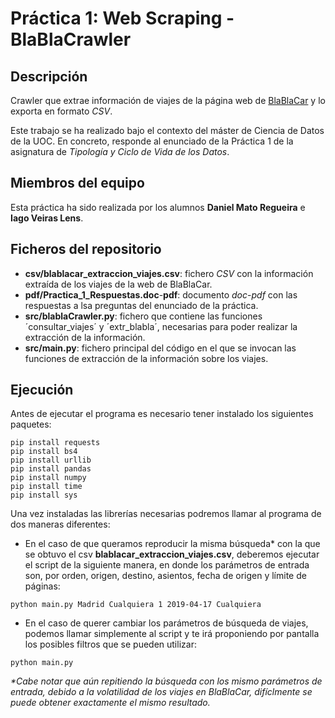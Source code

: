 # Práctica 1: Web Scraping - BlaBlaCrawler

## Descripción
Crawler que extrae información de viajes de la página web de [BlaBlaCar](https://blablacar.es) y lo exporta en formato _CSV_. 

Este trabajo se ha realizado bajo el contexto del máster de Ciencia de Datos de la UOC. En concreto, responde al enunciado de la Práctica 1 de la asignatura de _Tipología y Ciclo de Vida de los Datos_.

## Miembros del equipo
Esta práctica ha sido realizada por los alumnos **Daniel Mato Regueira** e **Iago Veiras Lens**.

## Ficheros del repositorio

- **csv/blablacar_extraccion_viajes.csv**: fichero _CSV_ con la información extraída de los viajes de la web de BlaBlaCar.
- **pdf/Practica_1_Respuestas.doc**-**pdf**: documento _doc_-_pdf_ con las respuestas a lsa preguntas del enunciado de la práctica.
- **src/blablaCrawler.py**: fichero que contiene las funciones ´consultar_viajes´ y ´extr_blabla´, necesarias para poder realizar la extracción de la información.
- **src/main.py**: fichero principal del código en el que se invocan las funciones de extracción de la información sobre los viajes.

## Ejecución
Antes de ejecutar el programa es necesario tener instalado los siguientes paquetes:

```rubi
pip install requests
pip install bs4
pip install urllib
pip install pandas
pip install numpy
pip install time
pip install sys
```

Una vez instaladas las librerías necesarias podremos llamar al programa de dos maneras diferentes:

- En el caso de que queramos reproducir la misma búsqueda* con la que se obtuvo el csv **blablacar_extraccion_viajes.csv**, deberemos ejecutar el script de la siguiente manera, en donde los parámetros de entrada son, por orden, origen, destino, asientos, fecha de origen y límite de páginas:
```rubi
python main.py Madrid Cualquiera 1 2019-04-17 Cualquiera
```
- En el caso de querer cambiar los parámetros de búsqueda de viajes, podemos llamar simplemente al script y te irá proponiendo por pantalla los posibles filtros que se pueden utilizar:
```rubi
python main.py
```

_*Cabe notar que aún repitiendo la búsqueda con los mismo parámetros de entrada, debido a la volatilidad de los viajes en BlaBlaCar, difíclmente se puede obtener exactamente el mismo resultado._
